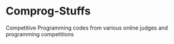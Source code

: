 Comprog-Stuffs
==============

Competitive Programming codes from various online judges and programming competitions
